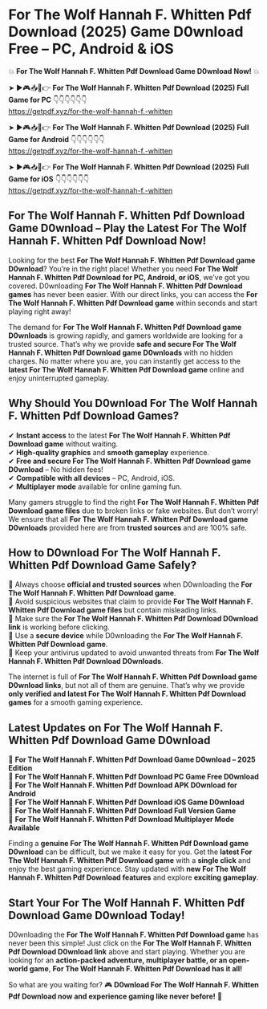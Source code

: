 # For The Wolf Hannah F. Whitten Pdf Download (2025) Game D0wnload Free – PC, Android & iOS

💥 **For The Wolf Hannah F. Whitten Pdf Download Game D0wnload Now!** 💥  

➤ ►🎮📥📱👉 **For The Wolf Hannah F. Whitten Pdf Download (2025) Full Game for PC** 👇👇👇👇👇👇  
https://getpdf.xyz/for-the-wolf-hannah-f.-whitten  

➤ ►🎮📥📱👉 **For The Wolf Hannah F. Whitten Pdf Download (2025) Full Game for Android** 👇👇👇👇👇👇  
https://getpdf.xyz/for-the-wolf-hannah-f.-whitten  

➤ ►🎮📥📱👉 **For The Wolf Hannah F. Whitten Pdf Download (2025) Full Game for iOS** 👇👇👇👇👇👇  
https://getpdf.xyz/for-the-wolf-hannah-f.-whitten  

## For The Wolf Hannah F. Whitten Pdf Download Game D0wnload – Play the Latest For The Wolf Hannah F. Whitten Pdf Download Now!

Looking for the best **For The Wolf Hannah F. Whitten Pdf Download game D0wnload**? You’re in the right place! Whether you need **For The Wolf Hannah F. Whitten Pdf Download for PC, Android, or iOS**, we’ve got you covered. D0wnloading **For The Wolf Hannah F. Whitten Pdf Download games** has never been easier. With our direct links, you can access the **For The Wolf Hannah F. Whitten Pdf Download game** within seconds and start playing right away!  

The demand for **For The Wolf Hannah F. Whitten Pdf Download game D0wnloads** is growing rapidly, and gamers worldwide are looking for a trusted source. That’s why we provide **safe and secure For The Wolf Hannah F. Whitten Pdf Download game D0wnloads** with no hidden charges. No matter where you are, you can instantly get access to the **latest For The Wolf Hannah F. Whitten Pdf Download game** online and enjoy uninterrupted gameplay.  

## **Why Should You D0wnload For The Wolf Hannah F. Whitten Pdf Download Games?**  

✔ **Instant access** to the latest **For The Wolf Hannah F. Whitten Pdf Download game** without waiting.  
✔ **High-quality graphics** and **smooth gameplay** experience.  
✔ **Free and secure For The Wolf Hannah F. Whitten Pdf Download game D0wnload** – No hidden fees!  
✔ **Compatible with all devices** – PC, Android, iOS.  
✔ **Multiplayer mode** available for online gaming fun.  

Many gamers struggle to find the right **For The Wolf Hannah F. Whitten Pdf Download game files** due to broken links or fake websites. But don’t worry! We ensure that all **For The Wolf Hannah F. Whitten Pdf Download game D0wnloads** provided here are from **trusted sources** and are 100% safe.  

## **How to D0wnload For The Wolf Hannah F. Whitten Pdf Download Game Safely?**  

📌 Always choose **official and trusted sources** when D0wnloading the **For The Wolf Hannah F. Whitten Pdf Download game**.  
📌 Avoid suspicious websites that claim to provide **For The Wolf Hannah F. Whitten Pdf Download game files** but contain misleading links.  
📌 Make sure the **For The Wolf Hannah F. Whitten Pdf Download D0wnload link** is working before clicking.  
📌 Use a **secure device** while D0wnloading the **For The Wolf Hannah F. Whitten Pdf Download game**.  
📌 Keep your antivirus updated to avoid unwanted threats from **For The Wolf Hannah F. Whitten Pdf Download D0wnloads**.  

The internet is full of **For The Wolf Hannah F. Whitten Pdf Download game D0wnload links**, but not all of them are genuine. That’s why we provide **only verified and latest For The Wolf Hannah F. Whitten Pdf Download games** for a smooth gaming experience.  

## **Latest Updates on For The Wolf Hannah F. Whitten Pdf Download Game D0wnload**  

🔹 **For The Wolf Hannah F. Whitten Pdf Download Game D0wnload – 2025 Edition**  
🔹 **For The Wolf Hannah F. Whitten Pdf Download PC Game Free D0wnload**  
🔹 **For The Wolf Hannah F. Whitten Pdf Download APK D0wnload for Android**  
🔹 **For The Wolf Hannah F. Whitten Pdf Download iOS Game D0wnload**  
🔹 **For The Wolf Hannah F. Whitten Pdf Download Full Version Game**  
🔹 **For The Wolf Hannah F. Whitten Pdf Download Multiplayer Mode Available**  

Finding a **genuine For The Wolf Hannah F. Whitten Pdf Download game D0wnload** can be difficult, but we make it easy for you. Get the **latest For The Wolf Hannah F. Whitten Pdf Download game** with a **single click** and enjoy the best gaming experience. Stay updated with **new For The Wolf Hannah F. Whitten Pdf Download features** and explore **exciting gameplay**.  

## **Start Your For The Wolf Hannah F. Whitten Pdf Download Game D0wnload Today!**  

D0wnloading the **For The Wolf Hannah F. Whitten Pdf Download game** has never been this simple! Just click on the **For The Wolf Hannah F. Whitten Pdf Download D0wnload link** above and start playing. Whether you are looking for an **action-packed adventure, multiplayer battle, or an open-world game**, **For The Wolf Hannah F. Whitten Pdf Download has it all!**  

So what are you waiting for? 🎮 **D0wnload For The Wolf Hannah F. Whitten Pdf Download now and experience gaming like never before!** 🚀  